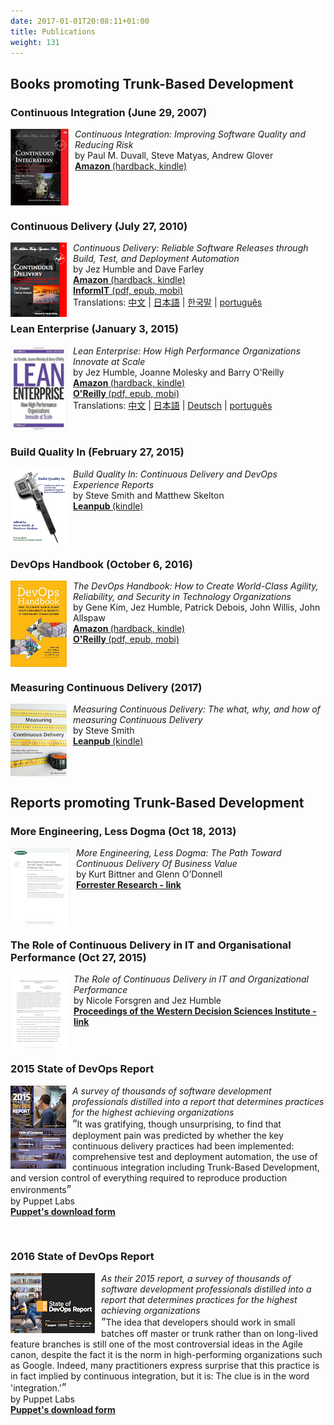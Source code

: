```yaml
---
date: 2017-01-01T20:08:11+01:00
title: Publications
weight: 131
---
```


## Books promoting Trunk-Based Development

### Continuous Integration (June 29, 2007)

<div>
    <img width="93" src="ci.jpg" style="float:left;padding-right:10px; border:0px solid black;"/>
    <p>
        <em>Continuous Integration: Improving Software Quality and Reducing Risk</em><br/>
        by Paul M. Duvall, Steve Matyas, Andrew Glover
        <br/>
        <a href="https://www.amazon.com/Continuous-Integration-Improving-Software-Reducing/dp/0321336380"><strong>Amazon </strong>(hardback, kindle)</a><br/>
    </p>
    <br clear="all"/>
</div>

### Continuous Delivery (July 27, 2010)

<div><a href="http://amzn.to/1QBJM7k"><img border="0" width="90" src="cd-book.png" style="float:left;padding-right:10px"/></a>
<p><em>Continuous Delivery: Reliable Software Releases through Build, Test, and Deployment Automation</em><br/>
by Jez Humble and Dave Farley<br/>
<a href="http://amzn.to/1QBJM7k"><strong>Amazon</strong> (hardback, kindle)</a><br />
<a href="http://bit.ly/jez-cd-ebook"><strong>InformIT</strong> (pdf, epub, mobi)</a><br />
Translations: <a href="http://www.amazon.cn/gp/product/B005V9BB1M?tag=contindelive-20">中文</a> | <a href="http://www.amazon.co.jp/dp/4048707876?tag=contindelive-20">日本語</a> | <a href="http://acornpub.co.kr/book/continuous-delivery">한국말</a> | <a href="http://www.grupoa.com.br/livros/engenharia-de-software-e-metodos-ageis/entrega-continua/9788582601037">português</a></p></div>

### Lean Enterprise (January 3, 2015)

<div>
    <img width="90" src="lean-enterprise.png" style="float:left;padding-right:10px; border:0px solid black;"/>
    <p>
        <em>Lean Enterprise: How High Performance Organizations Innovate at Scale</em><br/>
        by Jez Humble, Joanne Molesky and Barry O'Reilly
        <br/>
        <a href="http://bit.ly/lean-enterprise-paper"><strong>Amazon </strong>(hardback, kindle)</a><br/>
        <a href="http://bit.ly/lean-enterprise-ebook"><strong>O'Reilly </strong>(pdf, epub, mobi)</a><br/>
        Translations: <a href="http://www.amazon.cn/dp/B01AS1ORWM?tag=contindelive-20">中文</a> | 
        <a href="https://www.amazon.co.jp/dp/4873117747?tag=contindelive-20">日本語</a> | 
        <a href="https://www.amazon.de/dp/396009020X?tag=contindelive-20">Deutsch</a> | 
        <a href="https://www.casadocodigo.com.br/products/livro-lean-enterprise">português</a>
    </p>
    <br clear="all"/>
</div>

### Build Quality In (February 27, 2015)

<div>
    <img width="90" src="build_quality_in.jpeg" style="float:left;padding-right:10px; border:0px solid black;"/>
    <p>
        <em>Build Quality In: Continuous Delivery and DevOps Experience Reports</em><br/>
        by Steve Smith and Matthew Skelton
        <br/>
        <a href="https://leanpub.com/buildqualityin"><strong>Leanpub </strong>(kindle)</a>
        <br/>
    </p>
    <br clear="all"/>
</div>

### DevOps Handbook (October 6, 2016)

<div>
    <img width="90" src="devopsHandbook.jpg" style="float:left;padding-right:10px; border:0px solid black;"/>
    <p>
        <em>The DevOps Handbook: How to Create World-Class Agility, Reliability, and Security in Technology Organizations</em><br/>
        by Gene Kim, Jez Humble, Patrick Debois, John Willis, John Allspaw
        <br/>
        <a href="https://www.amazon.com/dp/B01M9ASFQ3"><strong>Amazon </strong>(hardback, kindle)</a>
        <br/>
        <a href="http://shop.oreilly.com/product/9781942788003.do"><strong>O'Reilly </strong>(pdf, epub, mobi)</a>
        <br/>
    </p>
    <br clear="all"/>
</div>

### Measuring Continuous Delivery (2017)

<div>
    <img width="90" src="mcd.png" style="float:left;padding-right:10px; border:0px solid black;"/>
    <p>
        <em>Measuring Continuous Delivery: The what, why, and how of measuring Continuous Delivery</em><br/>
        by Steve Smith
        <br/>
        <a href="https://leanpub.com/measuringcontinuousdelivery"><strong>Leanpub </strong>(kindle)</a>
        <br/>
    </p>
    <br clear="all"/>
</div>


## Reports promoting Trunk-Based Development

### More Engineering, Less Dogma (Oct 18, 2013)

<div>
    <img width="95" src="less_dogma.png" style="float:left; padding-right:10px"/>
    <p>
        <em>More Engineering, Less Dogma: The Path Toward Continuous Delivery Of Business Value</em><br/>
        by Kurt Bittner and Glenn O’Donnell
        <br/>
        <a href="https://www.forrester.com/report/More+Engineering+Less+Dogma+The+Path+Toward+Continuous+Delivery+Of+Business+Value/-/E-RES106521"><strong>Forrester Research - link</strong></a>
    </p>
    <br clear="all"/>
</div>

### The Role of Continuous Delivery in IT and Organisational Performance (Oct 27, 2015)

<div>
    <img width="91" src="cdit_org_perf.png" style="float:left; padding-right:10px"/>
    <p>
        <em>The Role of Continuous Delivery in IT and Organizational Performance</em><br/>
        by Nicole Forsgren and Jez Humble
        <br/>
        <a href="https://papers.ssrn.com/sol3/papers.cfm?abstract_id=2681909"><strong>Proceedings of the Western Decision Sciences Institute - link</strong></a>
    </p>
    <br clear="all"/>
</div>

### 2015 State of DevOps Report

<div>
    <img width="89" src="2015_state_of_devops.png" style="float:left; padding-right:10px"/>
    <p>
        <em>A survey of thousands of software development professionals distilled into a report that determines
        practices for the highest achieving organizations</em><br/>
        <span style="font-size: 120%">&ldquo;</span>It was gratifying, though unsurprising, to find that deployment pain was
        predicted by whether the key continuous delivery practices had been
        implemented: comprehensive test and deployment automation, the
        use of continuous integration including Trunk-Based Development, and
        version control of everything required to reproduce production environments<span style="font-size: 120%">&rdquo;</span>
        <br/>by Puppet Labs
        <br/>
        <a href="https://puppet.com/resources/white-paper/2015-state-devops-report"><strong>Puppet's download form</strong></a>
    </p>
    <br clear="all"/>
</div>

### 2016 State of DevOps Report

<div>
    <img width="135" src="2016_state_of_devops.png" style="float:left; padding-right:10px"/>
    <p>
        <em>As their 2015 report, a survey of thousands of software development professionals distilled into a report that determines
        practices for the highest achieving organizations</em><br/>
        <span style="font-size: 120%">&ldquo;</span>The idea that developers should work in small batches
                                                    off master or trunk rather than on long-lived feature
                                                    branches is still one of the most controversial ideas
                                                    in the Agile canon, despite the fact it is the norm in
                                                    high-performing organizations such as Google.
                                                    Indeed, many practitioners express surprise that this
                                                    practice is in fact implied by continuous integration,
                                                    but it is: The clue is in the word 'integration.'<span style="font-size: 120%">&rdquo;</span>
        <br/>by Puppet Labs
        <br/>
        <a href="https://puppet.com/resources/white-paper/2016-state-of-devops-report"><strong>Puppet's download form</strong></a>
    </p>
    <br clear="all"/>
</div>




